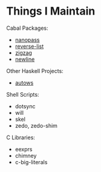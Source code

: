 # Things I Maintain


Cabal Packages:
  * [nanopass](https://hackage.haskell.org/package/nanopass)
  * [reverse-list](https://hackage.haskell.org/package/reverse-list)
  * [zigzag](https://hackage.haskell.org/package/zigzag)
  * [newline](https://hackage.haskell.org/package/newline)

Other Haskell Projects:
  * [autows](https://github.com/edemko/autows)

Shell Scripts:
  * dotsync
  * will
  * skel
  * zedo, zedo-shim

C Libraries:
  * eexprs
  * chimney
  * c-big-literals